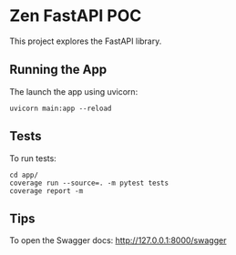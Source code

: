 # Zen FastAPI POC

This project explores the FastAPI library.

## Running the App

The launch the app using uvicorn:

    uvicorn main:app --reload

## Tests

To run tests:

    cd app/
    coverage run --source=. -m pytest tests
    coverage report -m

## Tips

To open the Swagger docs: http://127.0.0.1:8000/swagger
